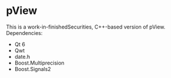 # pView
This is a work-in-finishedSecurities, C++-based version of pView.
Dependencies:
* Qt 6
* Qwt
* date.h
* Boost.Multiprecision
* Boost.Signals2
